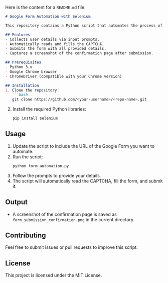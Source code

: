 Here is the content for a `README.md` file: 

```markdown
# Google Form Automation with Selenium

This repository contains a Python script that automates the process of filling out a Google Form using Selenium. The script handles user input collection, form filling, CAPTCHA reading, form submission, and screenshot capture of the confirmation page.

## Features
- Collects user details via input prompts.
- Automatically reads and fills the CAPTCHA.
- Submits the form with all provided details.
- Captures a screenshot of the confirmation page after submission.

## Prerequisites
- Python 3.x
- Google Chrome browser
- ChromeDriver (compatible with your Chrome version)

## Installation
1. Clone the repository:
   ```bash
   git clone https://github.com/<your-username>/<repo-name>.git
   ```
2. Install the required Python libraries:
   ```bash
   pip install selenium
   ```

## Usage
1. Update the script to include the URL of the Google Form you want to automate.
2. Run the script:
   ```bash
   python form_automation.py
   ```
3. Follow the prompts to provide your details.
4. The script will automatically read the CAPTCHA, fill the form, and submit it.

## Output
- A screenshot of the confirmation page is saved as `form_submission_confirmation.png` in the current directory.

## Contributing
Feel free to submit issues or pull requests to improve this script.

## License
This project is licensed under the MIT License.
```


